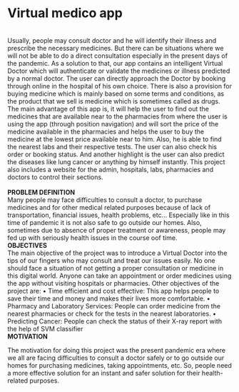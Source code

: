 # Virtual medico app

<br>
Usually, people may consult doctor and he will identify their illness and 
prescribe the necessary medicines. But there can be situations where we will not be able to do a 
direct consultation especially in the present days of the pandemic. As a solution to that, our app 
contains an intelligent Virtual Doctor which will authenticate or validate the medicines or 
illness predicted by a normal doctor. The user can directly approach the Doctor by booking 
through online in the hospital of his own choice. There is also a provision for buying medicine 
which is mainly based on some terms and conditions, as the product that we sell is medicine 
which is sometimes called as drugs. The main advantage of this app is, it will help the user to 
find out the medicines that are available near to the pharmacies from where the user is using the 
app (through position navigation) and will sort the price of the medicine available in the 
pharmacies and helps the user to buy the medicine at the lowest price available near to him. 
Also, he is able to find the nearest labs and their respective tests. The user can also check his 
order or booking status. And another highlight is the user can also predict the diseases like lung 
cancer or anything by himself instantly. This project also includes a website for the admin, 
hospitals, labs, pharmacies and doctors to control their sections.
<br>
<br>
<b>PROBLEM DEFINITION </b><br>
Many people may face difficulties to consult a doctor, to purchase medicines and for 
other medical related purposes because of lack of transportation, financial issues, health 
problems, etc... Especially like in this time of pandemic it is not also safe to go outside our 
homes. Also, sometimes due to absence of proper treatment or awareness, people may fed up 
with seriously health issues in the course oof time. <br>
<b>OBJECTIVES</b><br>
The main objective of the project was to introduce a Virtual Doctor into the tips of our 
fingers who may consult and treat our issues easily. No one should face a situation of not 
getting a proper consultation or medicine in this digital world. Anyone can take an appointment 
or order medicines using the app without visiting hospitals or pharmacies. Other objectives of 
the project are: 
• Time efficient and cost effective: This app helps people to save their time and 
money and makes their lives more comfortable. 
• Pharmacy and Laboratory Services: People can order medicine from the nearest 
pharmacies or check for the tests in the nearest laboratories. 
• Predicting Cancer: People can check the status of their X-ray report with the help 
of SVM classifier<br>
<b> MOTIVATION</b><br>
 
 The motivation for doing this project was the present pandemic era where we all 
are facing difficulties to consult a doctor safely or to go outside our homes for purchasing 
medicines, taking appointments, etc. So, people need a more effective solution for an instant and 
safer solution for their health-related purposes.
